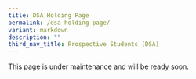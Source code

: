```yaml
---
title: DSA Holding Page
permalink: /dsa-holding-page/
variant: markdown
description: ""
third_nav_title: Prospective Students (DSA)
---
```

This page is under maintenance and will be ready soon.